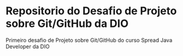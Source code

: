 # Repositorio do Desafio de Projeto sobre Git/GitHub da DIO
Primeiro desafio de Projeto sobre Git/GitHub do curso Spread Java Developer da DIO
